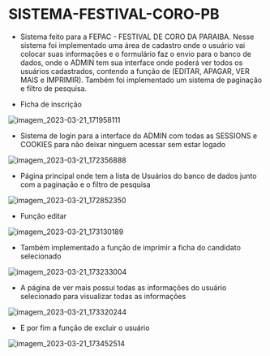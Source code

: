 # SISTEMA-FESTIVAL-CORO-PB
- Sistema feito para a FEPAC - FESTIVAL DE CORO DA PARAIBA. Nesse sistema foi implementado uma área de cadastro onde o usuário vai colocar suas informações e o formulário faz o envio para o banco de dados, onde o ADMIN tem sua interface onde poderá ver todos os usuários cadastrados, contendo a função de (EDITAR, APAGAR, VER MAIS e IMPRIMIR). Também foi implementado um sistema de paginação e filtro de pesquisa.



- Ficha de inscrição

 ![imagem_2023-03-21_171958111](https://user-images.githubusercontent.com/100423634/226731200-0870885b-a36c-4926-b5dc-076964125ed6.png)
 
 - Sistema de login para a interface do ADMIN com todas as SESSIONS e COOKIES para não deixar ninguem acessar sem estar logado
 
 ![imagem_2023-03-21_172356888](https://user-images.githubusercontent.com/100423634/226732010-b84eb18e-edcb-46f6-8cff-34ea97ba49ca.png)

- Página principal onde tem a lista de Usuários do banco de dados junto com a paginação e o filtro de pesquisa

![imagem_2023-03-21_172852350](https://user-images.githubusercontent.com/100423634/226733038-c6dbc537-080e-4212-9d99-65ef6424aca8.png)

- Função editar 

![imagem_2023-03-21_173130189](https://user-images.githubusercontent.com/100423634/226733577-eb93a445-a02f-4778-aa23-80d349aec0f4.png)

- Também implementado a função de imprimir a ficha do candidato selecionado

![imagem_2023-03-21_173233004](https://user-images.githubusercontent.com/100423634/226733803-dd9800bc-c046-4bf7-a44d-555fdec453ab.png)

- A página de ver mais possui todas as informações do usuário selecionado para visualizar todas as informações

![imagem_2023-03-21_173320244](https://user-images.githubusercontent.com/100423634/226733970-c4e7bfb0-580b-4aa8-bd6d-d5c26ad771cb.png)

- E por fim a função de excluir o usuário

![imagem_2023-03-21_173452514](https://user-images.githubusercontent.com/100423634/226734275-60405500-e9be-4692-9d24-2c1441499d5b.png)
